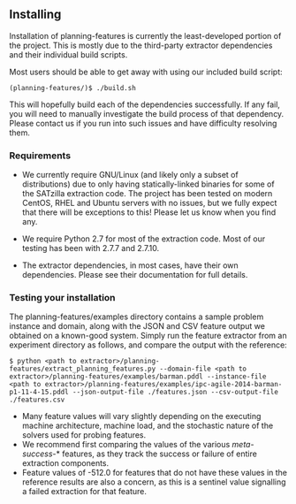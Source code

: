 ## Installing

Installation of planning-features is currently the least-developed portion
of the project. This is mostly due to the third-party extractor dependencies
and their individual build scripts.

Most users should be able to get away with using our included build script:

    (planning-features/)$ ./build.sh

This will hopefully build each of the dependencies successfully. If any fail,
you will need to manually investigate the build process of that dependency.
Please contact us if you run into such issues and have difficulty resolving them.

### Requirements

 * We currently require GNU/Linux (and likely only a subset of distributions) due
   to only having statically-linked binaries for some of the SATzilla extraction code.
   The project has been tested on modern CentOS, RHEL and Ubuntu servers with no issues,
   but we fully expect that there will be exceptions to this! Please let us know when you
   find any.

 * We require Python 2.7 for most of the extraction code. Most of our testing
   has been with 2.7.7 and 2.7.10.

 * The extractor dependencies, in most cases, have their own dependencies. Please
   see their documentation for full details.

### Testing your installation

The planning-features/examples directory contains a sample problem instance and domain,
along with the JSON and CSV feature output we obtained on a known-good system.
Simply run the feature extractor from an experiment directory as follows, and compare the output
with the reference:

    $ python <path to extractor>/planning-features/extract_planning_features.py --domain-file <path to extractor>/planning-features/examples/barman.pddl --instance-file <path to extractor>/planning-features/examples/ipc-agile-2014-barman-p1-11-4-15.pddl --json-output-file ./features.json --csv-output-file ./features.csv

 * Many feature values will vary slightly depending on the executing machine architecture,
   machine load, and the stochastic nature of the solvers used for probing features.
 * We recommend first comparing the values of the various *meta-success-** features, as they
   track the success or failure of entire extraction components.
 * Feature values of -512.0 for features that do not have these values in the reference results are also
   a concern, as this is a sentinel value signalling a failed extraction for that feature.
